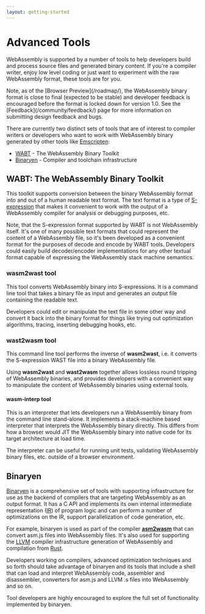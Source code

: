 ```yaml
---
layout: getting-started
---
```


# Advanced Tools

WebAssembly is supported by a number of tools to help developers build and process source files and generated binary content. If you're a compiler writer, enjoy low level coding or just want to experiment with the raw WebAssembly format, these tools are for you.

<div markdown="1" class="flash flash-warn">
Note, as of the [Browser Preview](/roadmap/), the WebAssembly binary format is close to final (expected to be stable) and developer feedback is encouraged before the format is locked down for version 1.0. See the [Feedback](/community/feedback/) page for more information on submitting design feedback and bugs.
</div>

There are currently two distinct sets of tools that are of interest to compiler writers or developers who want to work with WebAssembly binary generated by other tools like [Emscripten](http://kripken.github.io/emscripten-site/):

*   [WABT](https://github.com/WebAssembly/wabt) - The WebAssembly Binary Toolkit
*   [Binaryen](https://github.com/WebAssembly/binaryen) - Compiler and toolchain infrastructure

## WABT: The WebAssembly Binary Toolkit

This toolkit supports conversion between the binary WebAssembly format into and out of a human readable text format. The text format is a type of [S-expression](https://en.wikipedia.org/wiki/S-expression) that makes it convenient to work with the output of a WebAssembly compiler for analysis or debugging purposes, etc.

Note, that the S-expression format supported by WABT is not WebAssembly itself. It's one of many possible text formats that could represent the content of a WebAssembly file, so it's been developed as a convenient format for the purposes of decode and encode by WABT tools. Developers could easily build decoder/encoder implementations for any other textual format capable of expressing the WebAssembly stack machine semantics.

### wasm2wast tool

This tool converts WebAssembly binary into S-expressions. It is a command line tool that takes a binary file as input and generates an output file containing the readable text.

Developers could edit or manipulate the text file in some other way and convert it back into the binary format for things like trying out optimization algorithms, tracing, inserting debugging hooks, etc.

### wast2wasm tool

This command line tool performs the inverse of **wasm2wast**, i.e. it converts the S-expression WAST file into a binary WebAssembly file.

Using **wasm2wast** and **wast2wasm** together allows lossless round tripping of WebAssembly binaries, and provides developers with a convenient way to manipulate the content of WebAssembly binaries using external tools.

#### wasm-interp tool

This is an interpreter that lets developers run a WebAssembly binary from the command line stand-alone. It implements a stack-machine based interpreter that interprets the WebAssembly binary directly. This differs from how a browser would JIT the WebAssembly binary into native code for its target architecture at load time.

The interpreter can be useful for running unit tests, validating WebAssembly binary files, etc. outside of a browser environment.

## Binaryen

[Binaryen](https://github.com/WebAssembly/binaryen) is a comprehensive set of tools with supporting infrastructure for use as the backend of compilers that are targeting WebAssembly as an output format. It has a C API and implements its own internal intermediate representation ([IR](https://en.wikipedia.org/wiki/Intermediate_representation)) of program logic and can perform a number of optimizations on the IR, support parallelization of code generation, etc.

For example, binaryen is used as part of the compiler **[asm2wasm](https://github.com/WebAssembly/binaryen/blob/master/src/asm2wasm.h)** that can convert asm.js files into WebAssembly files. It's also used for supporting the [LLVM](http://llvm.org/) compiler infrastructure generation of WebAssembly and compilation from [Rust](https://www.rust-lang.org/en-US/).

Developers working on compilers, advanced optimization techniques and so forth should take advantage of binaryen and its tools that include a shell that can load and interpret WebAssembly code, assembler and disassembler, converters for asm.js and LLVM .s files into WebAssembly and so on.

Tool developers are highly encouraged to explore the full set of functionality implemented by binaryen.
